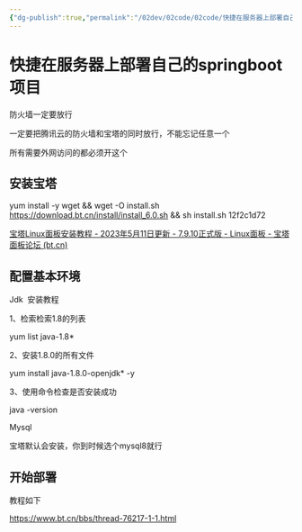 ```yaml
---
{"dg-publish":true,"permalink":"/02dev/02code/02code/快捷在服务器上部署自己的springboot项目/","dgPassFrontmatter":true,"noteIcon":""}
---
```


# 快捷在服务器上部署自己的springboot项目

防火墙一定要放行

一定要把腾讯云的防火墙和宝塔的同时放行，不能忘记任意一个

所有需要外网访问的都必须开这个

## 安装宝塔

yum install -y wget && wget -O install.sh https://download.bt.cn/install/install_6.0.sh && sh install.sh 12f2c1d72

[宝塔Linux面板安装教程 - 2023年5月11日更新 - 7.9.10正式版 - Linux面板 - 宝塔面板论坛 (bt.cn)](https://www.bt.cn/bbs/thread-19376-1-1.html)

## 配置基本环境

Jdk  安装教程

1、检索检索1.8的列表

yum list java-1.8*

2、安装1.8.0的所有文件

yum install java-1.8.0-openjdk* -y

3、使用命令检查是否安装成功

java -version

Mysql

宝塔默认会安装，你到时候选个mysql8就行

## 开始部署

教程如下

https://www.bt.cn/bbs/thread-76217-1-1.html